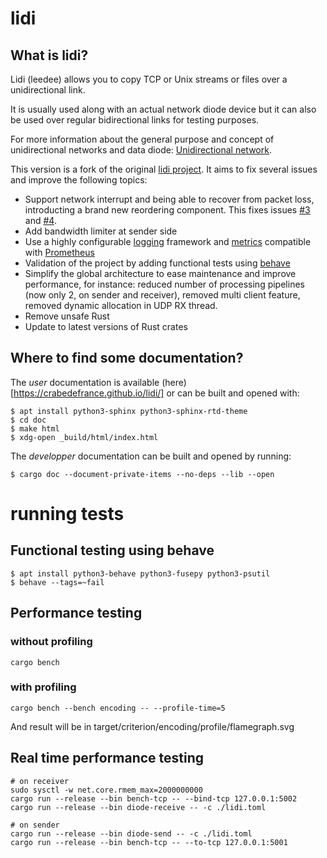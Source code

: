 # lidi

## What is lidi?

Lidi (leedee) allows you to copy TCP or Unix streams or files over a unidirectional link.

It is usually used along with an actual network diode device but it can also be used over regular bidirectional links for testing purposes.

For more information about the general purpose and concept of unidirectional networks and data diode: [Unidirectional network](https://en.wikipedia.org/wiki/Unidirectional_network).

This version is a fork of the original [lidi project](https://github.com/ANSSI-FR/lidi).
It aims to fix several issues and improve the following topics:

* Support network interrupt and being able to recover from packet loss, introducting a brand new reordering component. This fixes issues [#3](https://github.com/ANSSI-FR/lidi/issues/3) and [#4](https://github.com/ANSSI-FR/lidi/issues/4).
* Add bandwidth limiter at sender side
* Use a highly configurable [logging](https://docs.rs/log4rs/latest/log4rs/) framework and [metrics](https://docs.rs/metrics/latest/metrics/) compatible with [Prometheus](https://prometheus.io/)
* Validation of the project by adding functional tests using [behave](https://behave.readthedocs.io/en/latest/)
* Simplify the global architecture to ease maintenance and improve performance, for instance: reduced number of processing pipelines (now only 2, on sender and receiver), removed multi client feature, removed dynamic allocation in UDP RX thread.
* Remove unsafe Rust
* Update to latest versions of Rust crates

## Where to find some documentation?

The *user* documentation is available (here)[https://crabedefrance.github.io/lidi/] or can be built and opened with:

```
$ apt install python3-sphinx python3-sphinx-rtd-theme
$ cd doc
$ make html
$ xdg-open _build/html/index.html
```

The *developper* documentation can be built and opened by running:

```
$ cargo doc --document-private-items --no-deps --lib --open
```

# running tests

## Functional testing using behave

```
$ apt install python3-behave python3-fusepy python3-psutil
$ behave --tags=~fail
```

## Performance testing

### without profiling

```
cargo bench
```

### with profiling

```
cargo bench --bench encoding -- --profile-time=5
```

And result will be in target/criterion/encoding/profile/flamegraph.svg

## Real time performance testing

```
# on receiver
sudo sysctl -w net.core.rmem_max=2000000000
cargo run --release --bin bench-tcp -- --bind-tcp 127.0.0.1:5002
cargo run --release --bin diode-receive -- -c ./lidi.toml

# on sender
cargo run --release --bin diode-send -- -c ./lidi.toml
cargo run --release --bin bench-tcp -- --to-tcp 127.0.0.1:5001
```
